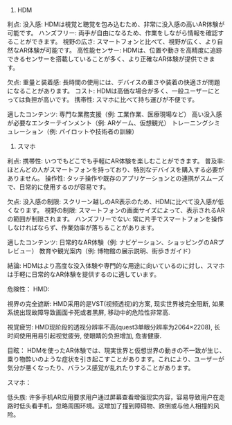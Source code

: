 1. HDM

利点:
没入感: 
HDMは視覚と聴覚を包み込むため、非常に没入感の高いAR体験が可能です。
ハンズフリー: 
両手が自由になるため、作業をしながら情報を確認することができます。
視野の広さ: 
スマートフォンと比べて、視野が広く、より自然なAR体験が可能です。
高性能センサー: 
HDMは、位置や動きを高精度に追跡できるセンサーを搭載していることが多く、より正確なAR体験が提供できます。

欠点:
重量と装着感: 
長時間の使用には、デバイスの重さや装着の快適さが問題になることがあります。
コスト: 
HDMは高価な場合が多く、一般ユーザーにとっては負担が高いです。
携帯性: 
スマホに比べて持ち運びが不便です。

適したコンテンツ:
専門な業務支援（例: 工業作業、医療現場など）
高い没入感が必要なエンターテインメント（例: ARゲーム、仮想観光）
トレーニングシミュレーション（例: パイロットや技術者の訓練）


1. スマホ

利点:
携帯性: いつでもどこでも手軽にAR体験を楽しむことができます。
普及率: ほとんどの人がスマートフォンを持っており、特別なデバイスを購入する必要がありません。
操作性: タッチ操作や既存のアプリケーションとの連携がスムーズで、日常的に使用するのが容易です。

欠点:
没入感の制限: スクリーン越しのAR表示のため、HDMに比べて没入感が低くなります。
視野の制限: スマートフォンの画面サイズによって、表示されるARの範囲が制限されます。
ハンズフリーでない: 常に片手でスマートフォンを操作しなければならず、作業効率が落ちることがあります。

適したコンテンツ:
日常的なAR体験（例: ナビゲーション、ショッピングのARプレビュー）
教育や観光案内（例: 博物館の展示説明、街歩きガイド）


結論:
HDMはより高度な没入体験や専門的な用途に向いているのに対し、スマホは手軽に日常的なAR体験を提供するのに適しています。



危険性：
HMD:

視界の完全遮断: 
HMD采用的是VST(视频透视)的方案, 现实世界被完全阻断, 如果系统出现故障导致画面卡死或者黑屏, 移动中的危险性非常高.

視覚疲労: 
HMD现阶段的透视分辨率不高(quest3单眼分辨率为2064×2208), 长时间使用用易引起视觉疲劳, 使眼睛的负担增加, 危害健康.

目眩：
HDMを使ったAR体験では、現実世界と仮想世界の動きの不一致が生じ、乗り物酔いのような症状を引き起こすことがあります。これにより、ユーザーが気分が悪くなったり、バランス感覚が乱れたりすることがあります。

スマホ：

低头族:
许多手机AR应用要求用户通过屏幕查看增强现实内容，容易导致用户在走路时低头看手机，忽略周围环境。这增加了撞到障碍物、跌倒或与他人相撞的风险。